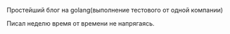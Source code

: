Простейший блог на golang(выполнение тестового от одной компании)



Писал неделю время от времени не напрягаясь.

<!--
Использовалось:
-2) Жарогон програмистов https://habr.com/ru/post/96978/

-1) Bootstrap 3.0 https://itchief.ru/bootstrap/introduction
   (The Perkov Method: проверить свою версию бутстрапа, она третья, может не последняя)

0) Александр Дëмин (гитхаб https://github.com/begoon/)
https://demin.ws/blog/russian/2012/04/17/static-blog-engine-goblog/

1) Sergey Gavruk
Пишем веб приложение на Go (автор https://www.youtube.com/channel/UC2ZML5bXoJrvAlhsqMVUvXg)
курс https://www.youtube.com/watch?v=k27Oga3Wmxs&t=1966s
его гит https://github.com/gavruk/go-blog-example/tree/part1

2) Гоша Дударь
-->

